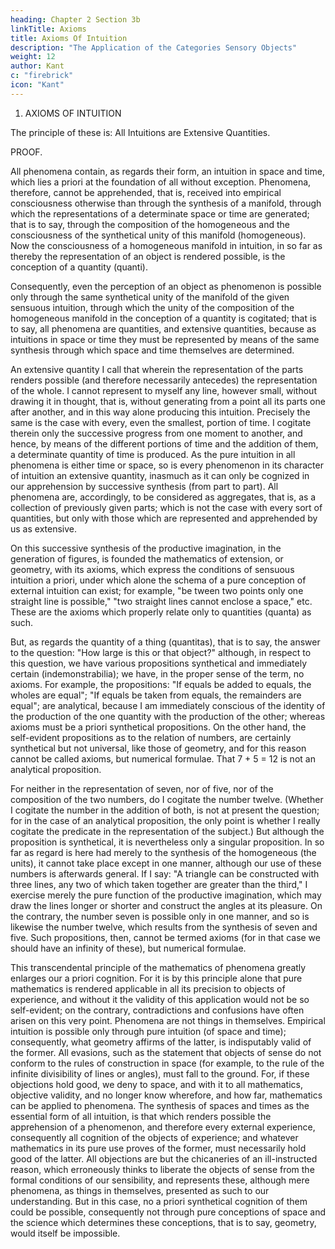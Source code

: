 ```yaml
---
heading: Chapter 2 Section 3b
linkTitle: Axioms
title: Axioms Of Intuition
description: "The Application of the Categories Sensory Objects"
weight: 12
author: Kant
c: "firebrick"
icon: "Kant"
---
```



1. AXIOMS OF INTUITION

The principle of these is: All Intuitions are Extensive Quantities.

PROOF.

All phenomena contain, as regards their form, an intuition in space and time, which lies a priori at the foundation of all without exception. Phenomena, therefore, cannot be apprehended, that is, received into empirical consciousness otherwise than through the synthesis of a manifold, through which the representations of a determinate space or time are generated; that is to say, through the composition of the homogeneous and the consciousness of the synthetical unity of this manifold (homogeneous). Now the consciousness of a homogeneous manifold in intuition, in so far as thereby the representation of an object is rendered possible, is the conception of a quantity (quanti).

Consequently, even the perception of an object as phenomenon is possible only through the same synthetical unity of the manifold of the given sensuous intuition, through which the unity of the composition of the homogeneous manifold in the conception of a quantity is cogitated; that is to say, all phenomena are quantities, and extensive quantities, because as intuitions in space or time they must be represented by means of the same synthesis through which space and time themselves are determined.

An extensive quantity I call that wherein the representation of the parts renders possible (and therefore necessarily antecedes) the representation of the whole. I cannot represent to myself any line, however small, without drawing it in thought, that is, without generating from a point all its parts one after another, and in this way alone producing this intuition. Precisely the same is the case with every, even the smallest, portion of time. I cogitate therein only the successive progress from one moment to another, and hence, by means of the different portions of time and the addition of them, a determinate quantity of time is produced. As the pure intuition in all phenomena is either time or space, so is every phenomenon in its character of intuition an extensive quantity, inasmuch as it can only be cognized in our apprehension by successive synthesis (from part to part). All phenomena are, accordingly, to be considered as aggregates, that is, as a collection of previously given parts; which is not the case with every sort of quantities, but only with those which are represented and apprehended by us as extensive.

On this successive synthesis of the productive imagination, in the generation of figures, is founded the mathematics of extension, or geometry, with its axioms, which express the conditions of sensuous intuition a priori, under which alone the schema of a pure conception of external intuition can exist; for example, "be tween two points only one straight line is possible," "two straight lines cannot enclose a space," etc. These are the axioms which properly relate only to quantities (quanta) as such.

But, as regards the quantity of a thing (quantitas), that is to say, the answer to the question: "How large is this or that object?" although, in respect to this question, we have various propositions synthetical and immediately certain (indemonstrabilia); we have, in the proper sense of the term, no axioms. For example, the propositions: "If equals be added to equals, the wholes are equal"; "If equals be taken from equals, the remainders are equal"; are analytical, because I am immediately conscious of the identity of the production of the one quantity with the production of the other; whereas axioms must be a priori synthetical propositions. On the other hand, the self-evident propositions as to the relation of numbers, are certainly synthetical but not universal, like those of geometry, and for this reason cannot be called axioms, but numerical formulae. That 7 + 5 = 12 is not an analytical proposition.

For neither in the representation of seven, nor of five, nor of the composition of the two numbers, do I cogitate the number twelve. (Whether I cogitate the number in the addition of both, is not at present the question; for in the case of an analytical proposition, the only point is whether I really cogitate the predicate in the representation of the subject.) But although the proposition is synthetical, it is nevertheless only a singular proposition. In so far as regard is here had merely to the synthesis of the homogeneous (the units), it cannot take place except in one manner, although our use of these numbers is afterwards general. If I say: "A triangle can be constructed with three lines, any two of which taken together are greater than the third," I exercise merely the pure function of the productive imagination, which may draw the lines longer or shorter and construct the angles at its pleasure. On the contrary, the number seven is possible only in one manner, and so is likewise the number twelve, which results from the synthesis of seven and five. Such propositions, then, cannot be termed axioms (for in that case we should have an infinity of these), but numerical formulae.

This transcendental principle of the mathematics of phenomena greatly enlarges our a priori cognition. For it is by this principle alone that pure mathematics is rendered applicable in all its precision to objects of experience, and without it the validity of this application would not be so self-evident; on the contrary, contradictions and confusions have often arisen on this very point. Phenomena are not things in themselves. Empirical intuition is possible only through pure intuition (of space and time); consequently, what geometry affirms of the latter, is indisputably valid of the former. All evasions, such as the statement that objects of sense do not conform to the rules of construction in space (for example, to the rule of the infinite divisibility of lines or angles), must fall to the ground. For, if these objections hold good, we deny to space, and with it to all mathematics, objective validity, and no longer know wherefore, and how far, mathematics can be applied to phenomena. The synthesis of spaces and times as the essential form of all intuition, is that which renders possible the apprehension of a phenomenon, and therefore every external experience, consequently all cognition of the objects of experience; and whatever mathematics in its pure use proves of the former, must necessarily hold good of the latter. All objections are but the chicaneries of an ill-instructed reason, which erroneously thinks to liberate the objects of sense from the formal conditions of our sensibility, and represents these, although mere phenomena, as things in themselves, presented as such to our understanding. But in this case, no a priori synthetical cognition of them could be possible, consequently not through pure conceptions of space and the science which determines these conceptions, that is to say, geometry, would itself be impossible.
